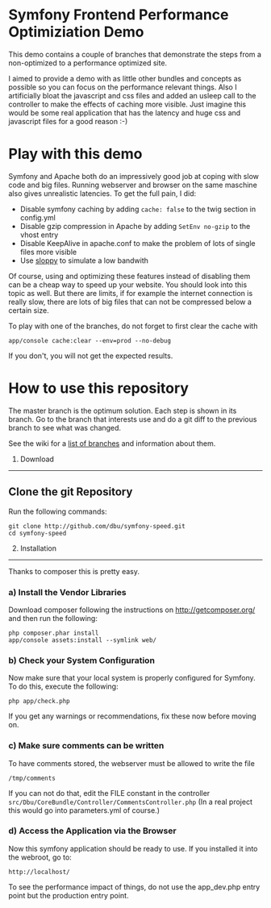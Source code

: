 Symfony Frontend Performance Optimiziation Demo
===============================================

This demo contains a couple of branches that demonstrate the steps from a
non-optimized to a performance optimized site.

I aimed to provide a demo with as little other bundles and concepts as possible so you can
focus on the performance relevant things. Also I artificially bloat the
javascript and css files and added an usleep call to the controller to make the effects of caching
more visible. Just imagine this would be some real application that has the
latency and huge css and javascript files for a good reason :-)

# Play with this demo

Symfony and Apache both do an impressively good job at coping with slow code
and big files. Running webserver and browser on the same maschine also gives
unrealistic latencies. To get the full pain, I did:

* Disable symfony caching by adding ``cache: false`` to the twig section in config.yml
* Disable gzip compression in Apache by adding ``SetEnv no-gzip`` to the vhost entry
* Disable KeepAlive in apache.conf to make the problem of lots of single files more visible
* Use [sloppy](http://www.dallaway.com/sloppy/) to simulate a low bandwith

Of course, using and optimizing these features instead of disabling them can be
a cheap way to speed up your website. You should look into this topic as well.
But there are limits, if for example the internet connection is really slow,
there are lots of big files that can not be compressed below a certain size.

To play with one of the branches, do not forget to first clear the cache with

    app/console cache:clear --env=prod --no-debug

If you don't, you will not get the expected results.


# How to use this repository

The master branch is the optimum solution. Each step is shown in its branch.
Go to the branch that interests use and do a git diff to the previous branch to
see what was changed.

See the wiki for a [list of branches](https://github.com/dbu/symfony-speed/wiki)
and information about them.


1) Download
-----------

## Clone the git Repository

Run the following commands:

    git clone http://github.com/dbu/symfony-speed.git
    cd symfony-speed


2) Installation
---------------

Thanks to composer this is pretty easy.

### a) Install the Vendor Libraries

Download composer following the instructions on http://getcomposer.org/ and
then run the following:

    php composer.phar install
    app/console assets:install --symlink web/


### b) Check your System Configuration

Now make sure that your local system is properly configured
for Symfony. To do this, execute the following:

    php app/check.php

If you get any warnings or recommendations, fix these now before moving on.


### c) Make sure comments can be written

To have comments stored, the webserver must be allowed to write the file

    /tmp/comments

 If you can not do that, edit the FILE constant in the controller
``src/Dbu/CoreBundle/Controller/CommentsController.php``
(In a real project this would go into parameters.yml of course.)


### d) Access the Application via the Browser

Now this symfony application should be ready to use. If you installed it into
the webroot, go to:

    http://localhost/

To see the performance impact of things, do not use the app_dev.php entry point
but the production entry point.